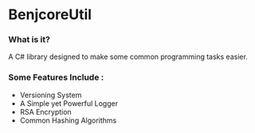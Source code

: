 # BenjcoreUtil

### What is it?

A C# library designed to make some common programming tasks easier.

### Some Features Include :

- Versioning System
- A Simple yet Powerful Logger
- RSA Encryption
- Common Hashing Algorithms
